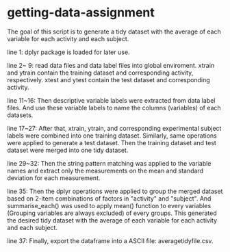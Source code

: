# getting-data-assignment
The goal of this script is to generate a tidy dataset with the average of each variable for each activity and each subject.

line 1: dplyr package is loaded for later use.

line 2~ 9: read data files and data label files into global enviroment. xtrain and ytrain contain the training dataset and corresponding activity, respectively. xtest and ytest contain the test dataset and corresponding activity.

line 11~16: Then descriptive variable labels were extracted from data label files. And use these variable labels to name the columns (variables) of each datasets. 

line 17~27: After that, xtrain, ytrain, and corresponding experimental subject labels were combined into one training dataset. Similarly, same operations were applied to generate a test dataset. Then the training dataset and test dataset were merged into one tidy dataset. 

line 29~32: Then the string pattern matching was applied to the variable names and extract only the measurements on the mean and standard deviation for each measurement. 

line 35: Then the dplyr operations were applied to group the merged dataset based on 2-item combinations of factors in "activity" and "subject". And summarise_each() was used to apply mean() function to every variables (Grouping variables are always excluded) of every groups. This generated the desired tidy dataset with the average of each variable for each activity and each subject. 

line 37: Finally, export the dataframe into a ASCII file: averagetidyfile.csv.
